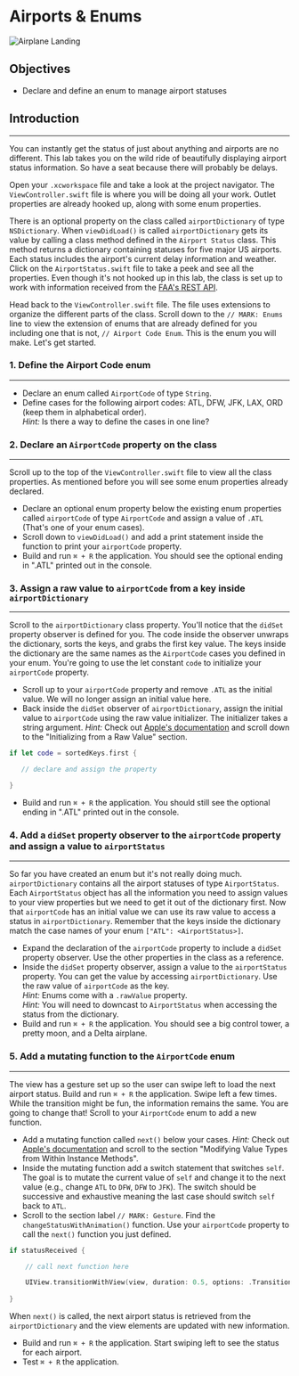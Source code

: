# Airports & Enums

![Airplane Landing](https://s3.amazonaws.com/learn-verified/airplane-landing.jpg)

## Objectives

 * Declare and define an enum to manage airport statuses

## Introduction
---
You can instantly get the status of just about anything and airports are no different. This lab takes you on the wild ride of beautifully displaying airport status information. So have a seat because there will probably be delays.

Open your `.xcworkspace` file and take a look at the project navigator. The `ViewController.swift` file is where you will be doing all your work. Outlet properties are already hooked up, along with some enum properties.

There is an optional property on the class called `airportDictionary` of type `NSDictionary`. When `viewDidLoad()` is called `airportDictionary` gets its value by calling a class method defined in the `Airport Status` class. This method returns a dictionary containing statuses for five major US airports. Each status includes the airport's current delay information and weather. Click on the `AirportStatus.swift` file to take a peek and see all the properties. Even though it's not hooked up in this lab, the class is set up to work with information received from the [FAA's REST API](http://services.faa.gov/).

Head back to the `ViewController.swift` file. The file uses extensions to organize the different parts of the class. Scroll down to the `// MARK: Enums` line to view the extension of enums that are already defined for you including one that is not, `// Airport Code Enum`. This is the enum you will make. Let's get started.

### 1. Define the Airport Code enum
---
 * Declare an enum called `AirportCode` of type `String`.
 * Define cases for the following airport codes: ATL, DFW, JFK, LAX, ORD (keep them in alphabetical order).<br />
  _Hint:_ Is there a way to define the cases in one line?

### 2. Declare an `AirportCode` property on the class
---
 Scroll up to the top of the `ViewController.swift` file to view all the class properties. As mentioned before you will see some enum properties already declared.

 * Declare an optional enum property below the existing enum properties called `airportCode` of type `AirportCode` and assign a value of `.ATL` (That's one of your enum cases).
 * Scroll down to `viewDidLoad()` and add a print statement inside the function to print your `airportCode` property.
 * Build and run `⌘ + R` the application. You should see the optional ending in ".ATL" printed out in the console.

### 3. Assign a raw value to `airportCode` from a key inside `airportDictionary`
---
Scroll to the `airportDictionary` class property. You'll notice that the `didSet` property observer is defined for you. The code inside the observer unwraps the dictionary, sorts the keys, and grabs the first key value. The keys inside the dictionary are the same names as the `AirportCode` cases you defined in your enum. You're going to use the let constant `code` to initialize your `airportCode` property.

 * Scroll up to your `airportCode` property and remove `.ATL` as the initial value. We will no longer assign an initial value here.
 * Back inside the `didSet` observer of `airportDictionary`, assign the initial value to `airportCode` using the raw value initializer. The initializer takes a string argument.
 _Hint:_ Check out [Apple's documentation](https://developer.apple.com/library/ios/documentation/Swift/Conceptual/Swift_Programming_Language/Enumerations.html#//apple_ref/doc/uid/TP40014097-CH12-ID145) and scroll down to the "Initializing from a Raw Value" section.
 
  ```swift
  if let code = sortedKeys.first {

     // declare and assign the property

  }
  ```
 
 * Build and run `⌘ + R` the application. You should still see the optional ending in ".ATL" printed out in the console.

### 4. Add a `didSet` property observer to the `airportCode` property and assign a value to `airportStatus`
---
So far you have created an enum but it's not really doing much. `airportDictionary` contains all the airport statuses of type `AirportStatus`. Each `AirportStatus` object has all the information you need to assign values to your view properties but we need to get it out of the dictionary first. Now that `airportCode` has an initial value we can use its raw value to access a status in `airportDictionary`. Remember that the keys inside the dictionary match the case names of your enum `["ATL": <AirportStatus>]`.

 * Expand the declaration of the `airportCode` property to include a `didSet` property observer. Use the other properties in the class as a reference.
 * Inside the `didSet` property observer, assign a value to the `airportStatus` property. You can get the value by accessing   `airportDictionary`. Use the raw value of `airportCode` as the key.<br />
 _Hint:_ Enums come with a `.rawValue` property.<br />
 _Hint:_ You will need to downcast to `AirportStatus` when accessing the status from the dictionary.
 * Build and run `⌘ + R` the application. You should see a big control tower, a pretty moon, and a Delta airplane.  

### 5. Add a mutating function to the `AirportCode` enum
---
The view has a gesture set up so the user can swipe left to load the next airport status. Build and run `⌘ + R` the application. Swipe left a few times. While the transition might be fun, the information remains the same. You are going to change that! Scroll to your `AirportCode` enum to add a new function.

 * Add a mutating function called `next()` below your cases.
 _Hint:_ Check out [Apple's documentation](https://developer.apple.com/library/ios/documentation/Swift/Conceptual/Swift_Programming_Language/Methods.html) and scroll to the section "Modifying Value Types from Within Instance Methods".
 * Inside the mutating function add a switch statement that switches `self`. The goal is to mutate the current value of `self` and change it to the next value (e.g., change `ATL` to `DFW`, `DFW` to `JFK`). The switch should be successive and exhaustive meaning the last case should switch `self` back to `ATL`.
 * Scroll to the section label `// MARK: Gesture`. Find the `changeStatusWithAnimation()` function. Use your `airportCode` property to call the `next()` function you just defined.
 
 ```swift
 if statusReceived {

     // call next function here

     UIView.transitionWithView(view, duration: 0.5, options: .TransitionFlipFromRight, animations: nil, completion: nil)
     
 }
 ```
 
 When `next()` is called, the next airport status is retrieved from the `airportDictionary` and the view elements are updated with new information.
 * Build and run `⌘ + R` the application. Start swiping left to see the status for each airport.
 * Test `⌘ + R` the application.
